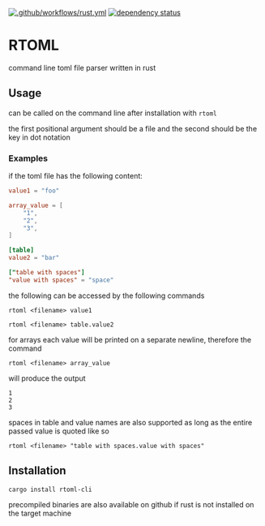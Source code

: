 [![.github/workflows/rust.yml](https://github.com/saizo80/rtoml/actions/workflows/rust.yml/badge.svg)](https://github.com/saizo80/rtoml/actions/workflows/rust.yml)
[![dependency status](https://deps.rs/repo/github/saizo80/rtoml/status.svg)](https://deps.rs/repo/github/saizo80/rtoml)
# RTOML

command line toml file parser written in rust

## Usage

can be called on the command line after installation with `rtoml`

the first positional argument should be a file and the second should be the key in dot notation

### Examples

if the toml file has the following content:

```toml
value1 = "foo"

array_value = [
    "1",
    "2",
    "3",
]

[table]
value2 = "bar"

["table with spaces"]
"value with spaces" = "space"
```

the following can be accessed by the following commands

`rtoml <filename> value1`

`rtoml <filename> table.value2`

for arrays each value will be printed on a separate newline, therefore the command

`rtoml <filename> array_value`

will produce the output

```text
1
2
3
```

spaces in table and value names are also supported as long as the entire passed value is quoted like so

`rtoml <filename> "table with spaces.value with spaces"`

## Installation

`cargo install rtoml-cli`

precompiled binaries are also available on github if rust is not installed on the target machine
